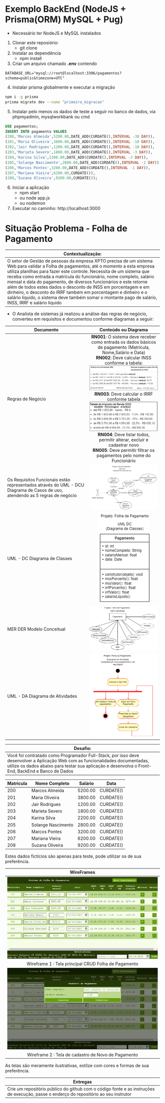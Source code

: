 # Exemplo BackEnd (NodeJS + Prisma(ORM) MySQL + Pug)
* Necessário ter NodeJS e MySQL instalados
1. Clonar este reposiório:
    - git clone
2. Instalar as dependência
    - npm install
3. Criar um arquivo chamado **.env** contendo
```env
DATABASE_URL="mysql://root@localhost:3306/pagamentos?schema=public&timezone=UTC"
```
4. Instalar prisma globalmente e executar a migração
```cmd
npm i -g prisma
prisma migrate dev --name "primeira_migracao"
```
5. Instalar pelo menos os dados de teste a seguir no banco de dados, via phpmyadmin, mysqlworkbank ou cmd
```sql
USE pagamentos;
INSERT INTO pagamento VALUES
(200,'Marcos Almeida',5200.00,DATE_ADD(CURDATE(),INTERVAL -30 DAY)),
(201,'Maria Oliveira',3800.00,DATE_ADD(CURDATE(),INTERVAL -10 DAY)),
(202,'Jair Rodrigues',1200.00,DATE_ADD(CURDATE(),INTERVAL -10 DAY)),
(203,'Marieta Severo',1800.00,DATE_ADD(CURDATE(),INTERVAL -3 DAY)),
(204,'Karina Silva',2200.00,DATE_ADD(CURDATE(),INTERVAL -3 DAY)),
(205,'Solange Nascimento',2800.00,DATE_ADD(CURDATE(),INTERVAL -2 DAY)),
(206,'Marcos Pontes',3200.00,DATE_ADD(CURDATE(),INTERVAL -1 DAY)),
(207,'Mariana Vieira',6200.00,CURDATE()),
(208,'Suzana Oliveira',9200.00,CURDATE());
```
6. Iniciar a aplicação
    - npm start
    - ou node app.js
    - ou nodemon
7. Executar no caminho: http://localhost:3000<br>

# Situação Problema - Folha de Pagamento

|Contextualização:|
|-|
|O setor de Gestão de pessoas da empresa XPTO precisa de um sistema Web para validar a Folha de pagamentos, até o momento a esta empresa utiliza planilhas para fazer este controle. Necessita de um sistema que receba como entrada a matrícula do funcionário, nome completo, salário mensal e data do pagamento, de diversos funcionários  e este retorne além de todos estes dados o desconto de INSS em porcentagem e em dinheiro, o desconto do IRRF também em porcentagem e dinheiro e o salário líquido, o sistema deve também somar o montante pago de salário, INSS, IRRF e salário líquido|

- O Analista de sistemas já realizou a análise das regras de negócio, converteu em requisitos e documentou conforme diagramas a seguir:

|Documento|Conteúdo ou Diagrama|
|-|:-:|
|Regras de Negócio| **RN001**: O sistema deve receber como entrada os dados básicos de pagamento (Matrícula, Nome,Salário e Data)<br> **RN002**: Deve calcular INSS conforme a tabela:<br>![Tabela INSS](./docs/tabela-inss.png)<br> **RN003**: Deve calcular o IRRF conforme tabela<br>![Tabela IRRF](./docs/tabela-irrf.png)<br> **RN004**: Deve listar todos, permitir alterar, excluir e cadastrar novo<br> **RN005**: Deve permitir filtrar os pagamentos pelo nome do Funcionário|
|Os Requisitos Funcionais estão representados através do UML - DCU Diagrama de Casos de uso, atendendo as 5 regras de negócio|![CDU](./docs/uml-dcu.png)|
|UML - DC Diagrama de Classes|![Tabela INSS](./docs/uml-dc.png)|
|MER DER Modelo Conceitual|![Tabela INSS](./docs/der-conceitual.png)|
|UML - DA Diagrama de Atividades|![Tabela INSS](./docs/uml-da.png)|

|Desafio:|
|-|
|Você foi contratado como Programador Full-Stack, por isso deve desenvolver a Aplicação Web com as funcionalidades documentadas, utilize os dados abaixo para testar sua aplicação e desenvolva o Front-End, BackEnd e Banco de Dados|

|Matricula|Nome Completo|Salário|Data|
|-|-|-|-|
|200|Marcos Almeida|5200.00|CURDATE()|
|201|Maria Oliveira|3800.00|CURDATE()|
|202|Jair Rodrigues|1200.00|CURDATE()|
|203|Marieta Severo|1800.00|CURDATE()|
|204|Karina Silva|2200.00|CURDATE()|
|205|Solange Nascimento|2800.00|CURDATE()|
|206|Marcos Pontes|3200.00|CURDATE()|
|207|Mariana Vieira|6200.00|CURDATE()|
|208|Suzana Oliveira|9200.00|CURDATE()|

Estes dados fictícios são apenas para teste, pode utilizar os de sua preferência.

|WireFrames|
|:-:|
|![Wireframe 1](./docs/wireframe1.png)|
|Wireframe 1 : Tela principal CRUD Folha de Pagamento|
|![Wireframe 2](./docs/wireframe2.png)|
|Wireframe 2 : Tela de cadastro de Novo de Pagamento|

As telas são meramente ilustrativas, estilze com cores e formas de sua preferência.

|Entregas|
|-|
|Crie um repositório público do github com o código fonte e as instruções de execução, passe o enderço do repositório ao seu instrutor|